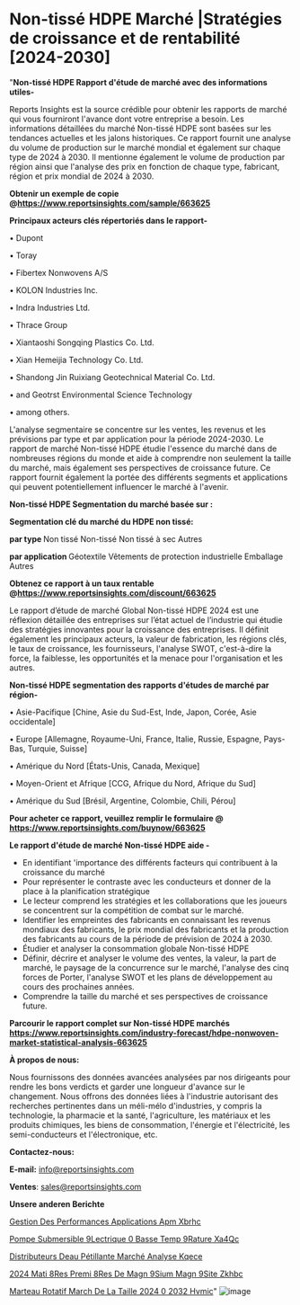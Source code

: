 # Non-tissé HDPE Marché |Stratégies de croissance et de rentabilité [2024-2030]

"<strong>Non-tissé HDPE Rapport d'étude de marché avec des informations utiles-</strong>

Reports Insights est la source crédible pour obtenir les rapports de marché qui vous fourniront l'avance dont votre entreprise a besoin. Les informations détaillées du marché Non-tissé HDPE sont basées sur les tendances actuelles et les jalons historiques. Ce rapport fournit une analyse du volume de production sur le marché mondial et également sur chaque type de 2024 à 2030. Il mentionne également le volume de production par région ainsi que l'analyse des prix en fonction de chaque type, fabricant, région et prix mondial de 2024 à 2030.

<strong><b>Obtenir un exemple de copie @</b></strong><a href=https://www.reportsinsights.com/sample/663625><strong><b>https://www.reportsinsights.com/sample/663625</b></strong></a>

<b>Principaux acteurs clés répertoriés dans le rapport-</b>

<b> </b>• Dupont

• Toray

• Fibertex Nonwovens A/S

• KOLON Industries Inc.

• Indra Industries Ltd.

• Thrace Group

• Xiantaoshi Songqing Plastics Co. Ltd.

• Xian Hemeijia Technology Co. Ltd.

• Shandong Jin Ruixiang Geotechnical Material Co. Ltd.

• and Geotrst Environmental Science Technology

• among others.

L'analyse segmentaire se concentre sur les ventes, les revenus et les prévisions par type et par application pour la période 2024-2030. Le rapport de marché Non-tissé HDPE étudie l'essence du marché dans de nombreuses régions du monde et aide à comprendre non seulement la taille du marché, mais également ses perspectives de croissance future. Ce rapport fournit également la portée des différents segments et applications qui peuvent potentiellement influencer le marché à l'avenir.

<strong>Non-tissé HDPE Segmentation du marché basée sur :</strong>

<strong> Segmentation clé du marché du HDPE non tissé: </strong>

<strong> par type </strong>
Non tissé
Non-tissé
Non tissé à sec
Autres

<strong> par application </strong>
Géotextile
Vêtements de protection industrielle
Emballage
Autres

<strong><b>Obtenez ce rapport à un taux rentable @</b></strong><a href=https://www.reportsinsights.com/discount/663625><strong><b>https://www.reportsinsights.com/discount/663625</b></strong></a>

Le rapport d’étude de marché Global Non-tissé HDPE 2024 est une réflexion détaillée des entreprises sur l’état actuel de l’industrie qui étudie des stratégies innovantes pour la croissance des entreprises. Il définit également les principaux acteurs, la valeur de fabrication, les régions clés, le taux de croissance, les fournisseurs, l'analyse SWOT, c'est-à-dire la force, la faiblesse, les opportunités et la menace pour l'organisation et les autres.

<strong>Non-tissé HDPE segmentation des rapports d'études de marché par région-</strong>

• Asie-Pacifique [Chine, Asie du Sud-Est, Inde, Japon, Corée, Asie occidentale]

• Europe [Allemagne, Royaume-Uni, France, Italie, Russie, Espagne, Pays-Bas, Turquie, Suisse]

• Amérique du Nord [États-Unis, Canada, Mexique]

• Moyen-Orient et Afrique [CCG, Afrique du Nord, Afrique du Sud]

• Amérique du Sud [Brésil, Argentine, Colombie, Chili, Pérou]

<strong>Pour acheter ce rapport, veuillez remplir le formulaire @   <a href=https://www.reportsinsights.com/buynow/663625>https://www.reportsinsights.com/buynow/663625</a></strong>

<strong>Le rapport d'étude de marché Non-tissé HDPE aide -</strong>
<ul>
  <li>En identifiant 'importance des différents facteurs qui contribuent à la croissance du marché</li>
  <li>Pour représenter le contraste avec les conducteurs et donner de la place à la planification stratégique</li>
  <li>Le lecteur comprend les stratégies et les collaborations que les joueurs se concentrent sur la compétition de combat sur le marché.</li>
  <li>Identifier les empreintes des fabricants en connaissant les revenus mondiaux des fabricants, le prix mondial des fabricants et la production des fabricants au cours de la période de prévision de 2024 à 2030.</li>
  <li>Étudier et analyser la consommation globale Non-tissé HDPE</li>
  <li>Définir, décrire et analyser le volume des ventes, la valeur, la part de marché, le paysage de la concurrence sur le marché, l'analyse des cinq forces de Porter, l'analyse SWOT et les plans de développement au cours des prochaines années.</li>
  <li>Comprendre la taille du marché et ses perspectives de croissance future.</li>
</ul>

<strong>Parcourir le rapport complet sur Non-tissé HDPE marchés <a href=https://www.reportsinsights.com/industry-forecast/hdpe-nonwoven-market-statistical-analysis-663625>https://www.reportsinsights.com/industry-forecast/hdpe-nonwoven-market-statistical-analysis-663625</a></strong>

<strong>À propos de nous:</strong>

Nous fournissons des données avancées analysées par nos dirigeants pour rendre les bons verdicts et garder une longueur d'avance sur le changement. Nous offrons des données liées à l'industrie autorisant des recherches pertinentes dans un méli-mélo d'industries, y compris la technologie, la pharmacie et la santé, l'agriculture, les matériaux et les produits chimiques, les biens de consommation, l'énergie et l'électricité, les semi-conducteurs et l'électronique, etc.

<strong>Contactez-nous:</strong>

<strong>E-mail:</strong> <a href=mailto:info@reportsinsights.com>info@reportsinsights.com</a>

<strong>Ventes</strong>: <a href=mailto:sales@reportsinsights.com>sales@reportsinsights.com</a>

<strong>Unsere anderen Berichte</strong>

<a href=https://www.linkedin.com/pulse/gestion-des-performances-applications-apm-xbrhc/>Gestion Des Performances Applications Apm Xbrhc</a>

<a href=https://www.linkedin.com/pulse/pompe-submersible-%C3%A9lectrique-%C3%A0-basse-temp%C3%A9rature-xa4qc/>Pompe Submersible  9Lectrique  0 Basse Temp 9Rature Xa4Qc</a>

<a href=https://www.linkedin.com/pulse/distributeurs-deau-pétillante-marché-analyse-kqece/>Distributeurs Deau Pétillante Marché Analyse Kqece</a>

<a href=https://www.linkedin.com/pulse/2024-mati%C3%A8res-premi%C3%A8res-de-magn%C3%A9sium-magn%C3%A9site-zkhbc/>2024 Mati 8Res Premi 8Res De Magn 9Sium Magn 9Site Zkhbc</a>

<a href=https://www.linkedin.com/pulse/marteau-rotatif-march%C3%A9-de-la-taille-2024-%C3%A0-2032-hvmic/>Marteau Rotatif March De La Taille 2024  0 2032 Hvmic</a>"
![image](https://github.com/daminid12/RImarketdynamics/assets/158430485/66540079-82d3-4001-9dfa-23c198d6a62d)
